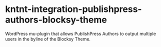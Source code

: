# kntnt-integration-publishpress-authors-blocksy-theme
WordPress mu-plugin that allows PublishPress Authors to output multiple users in the byline of the Blocksy Theme.
